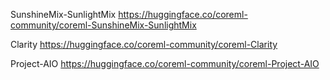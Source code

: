 SunshineMix-SunlightMix
https://huggingface.co/coreml-community/coreml-SunshineMix-SunlightMix

Clarity
https://huggingface.co/coreml-community/coreml-Clarity

Project-AIO
https://huggingface.co/coreml-community/coreml-Project-AIO
